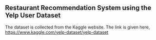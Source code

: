 ## Restaurant Recommendation System using the Yelp User Dataset
The dataset is collected from the Kaggle website. The link is given here, https://www.kaggle.com/yelp-dataset/yelp-dataset
